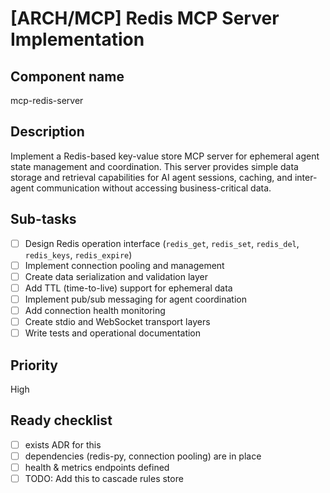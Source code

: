 # [ARCH/MCP] Redis MCP Server Implementation

## Component name
mcp-redis-server

## Description
Implement a Redis-based key-value store MCP server for ephemeral agent state management and coordination. This server provides simple data storage and retrieval capabilities for AI agent sessions, caching, and inter-agent communication without accessing business-critical data.

## Sub-tasks
- [ ] Design Redis operation interface (`redis_get`, `redis_set`, `redis_del`, `redis_keys`, `redis_expire`)
- [ ] Implement connection pooling and management
- [ ] Create data serialization and validation layer
- [ ] Add TTL (time-to-live) support for ephemeral data
- [ ] Implement pub/sub messaging for agent coordination
- [ ] Add connection health monitoring
- [ ] Create stdio and WebSocket transport layers
- [ ] Write tests and operational documentation

## Priority
High

## Ready checklist
- [ ] exists ADR for this
- [ ] dependencies (redis-py, connection pooling) are in place
- [ ] health & metrics endpoints defined
- [ ] TODO: Add this to cascade rules store
